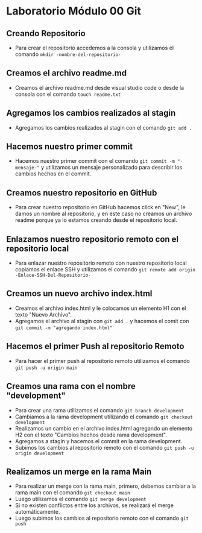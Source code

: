 # Laboratorio Módulo 00 Git

## Creando Repositorio

- Para crear el repositorio accedemos a la consola y utilizamos el comando ```mkdir -nombre-del-repositorio-```

## Creamos el archivo readme.md

- Creamos el archivo readme.md desde visual studio code o desde la consola con el comando ```touch readme.txt``` 

## Agregamos los cambios realizados al stagin

- Agregamos los cambios realizados al stagin con el comando ```git add .```

## Hacemos nuestro primer commit

- Hacemos nuestro primer commit con el comando ```git commit -m "-mensaje-"``` y utilizamos un mensaje personalizado para describir los cambios hechos en el commit. 

## Creamos nuestro repositorio en GitHub 
- Para crear nuestro repositorio en GitHub hacemos click en "New", le damos un nombre al repositorio, y en este caso no creamos un archivo readme porque ya lo estamos creando desde el repositorio local.

## Enlazamos nuestro repositorio remoto con el repositorio local
- Para enlazar nuestro repositorio remoto con nuestro repositorio local copiamos el enlace SSH y utilizamos el comando ```git remote add origin -Enlace-SSH-Del-Repositorio-```

## Creamos un nuevo archivo index.html
- Creamos el archivo index.html y le colocamos un elemento H1 con el texto "Nuevo Archivo".
- Agregamos el archivo al stagin con ```git add .``` y hacemos el comit con ```git commit -m "agregando index.html"```

## Hacemos el primer Push al repositorio Remoto
- Para hacer el primer push al repositorio remoto utilizamos el comando ```git push -u origin main```

## Creamos una rama con el nombre "development"
- Para crear una rama utilizamos el comando ```git branch development ```
- Cambiamos a la rama development utilizando el comando ```git checkout development```
- Realizamos un cambio en el archivo index.html agregando un elemento H2 con el texto "Cambios hechos desde rama development".
- Agregamos a stagin y hacemos el commit en la rama development.
- Subimos los cambios al repositorio remoto con el comando ```git push -u origin development```

## Realizamos un merge en la rama Main
- Para realizar un merge con la rama main, primero, debemos cambiar a la rama main con el comando ```git checkout main```
- Luego utilizamos el comando ```git merge development```
- Si no existen conflictos entre los archivos, se realizará el merge automáticamente. 
- Luego subimos los cambios al repositorio remoto con el comando ```git push```
